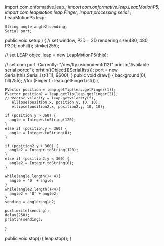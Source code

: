 
import com.onformative.leap.*;
import com.onformative.leap.LeapMotionP5;
import com.leapmotion.leap.Finger;
import processing.serial.*;
LeapMotionP5 leap;

```
String angle,angle2,sending;
Serial port;
```

public void setup() {
  // set window, P3D = 3D rendering
  size(480, 480, P3D);
  noFill();
  stroke(255);

  // set LEAP object
  leap = new LeapMotionP5(this);

  // set com port. Currently: "/dev/tty.usbmodemfd121"
  println("Available serial ports:");
  println((Object[])Serial.list());
  port = new Serial(this,Serial.list()[1], 9600);
 }
public void draw() {
      background(0);
      fill(255);
  //for (Finger f : leap.getFingerList()) {
    
    PVector position = leap.getTip(leap.getFinger(1));
    PVector position2 = leap.getTip(leap.getFinger(2));
    //PVector velocity = leap.getVelocity(f);
       ellipse(position.x, position.y, 10, 10);
       ellipse(position2.x, position2.y, 10, 10);
    
    if (position.y > 360) {
      angle = Integer.toString(120);
    }
    else if (position.y < 360) {
      angle = Integer.toString(0);
    } 
    
    if (position2.y > 360) {
      angle2 = Integer.toString(120);
    }
    else if (position2.y < 360) {
      angle2 = Integer.toString(0);
    } 
  
    while(angle.length()< 4){
      angle = '0' + angle;
    }
    while(angle2.length()<4){
      angle2 = '0' + angle2;
    }
    sending = angle+angle2;
    
    port.write(sending);
    delay(250);
    println(sending);
    
  }
  


public void stop() {
  leap.stop();
}
